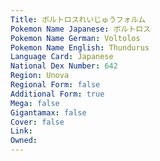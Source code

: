 ```yaml
---
﻿Title: ボルトロスれいじゅうフォルム
Pokemon Name Japanese: ボルトロス
Pokemon Name German: Voltolos
Pokemon Name English: Thundurus
Language Card: Japanese
National Dex Number: 642
Region: Unova
Regional Form: false
Additional Form: true
Mega: false
Gigantamax: false
Cover: false
Link: 
Owned: 
---
```

